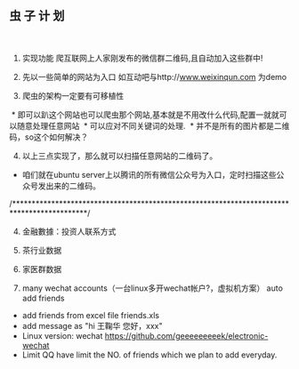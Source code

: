 ## 虫 子 计 划 ##
　　　　　　　　

1. 实现功能
 爬互联网上人家刚发布的微信群二维码,且自动加入这些群中!


2. 先以一些简单的网站为入口 如互动吧与http://www.weixinqun.com 为demo 

3. 爬虫的架构一定要有可移植性

  * 即可以趴这个网站也可以爬虫那个网站,基本就是不用改什么代码,配置一就就可以随意处理任意网站
  * 可以应对不同关键词的处理.
  * 并不是所有的图片都是二维码，so这个如何解决？
  
4. 以上三点实现了，那么就可以扫描任意网站的二维码了。
 * 咱们就在ubuntu server上以腾讯的所有微信公众号为入口，定时扫描这些公众号发出来的二维码。

/*******************************************************************************************/

4. 金融數據：投资人联系方式

5. 茶行业数据

6. 家医群数据

7. many wechat accounts（一台linux多开wechat帐户?，虚拟机方案） auto add friends
 * add friends from excel file friends.xls
 * add message as "hi 王鞠华 您好，xxx"
 * Linux version: wechat https://github.com/geeeeeeeeek/electronic-wechat 
 * Limit QQ have limit the NO. of friends which we plan to add everyday.
